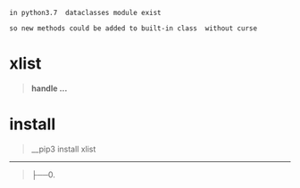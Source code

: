 
    in python3.7  dataclasses module exist

    so new methods could be added to built-in class  without curse 



# xlist
>__handle ...__

# install
>__pip3 install xlist

-----------------------------------------------------------------------
>├──0. [](xlist/Images/.0.png)  <br>
